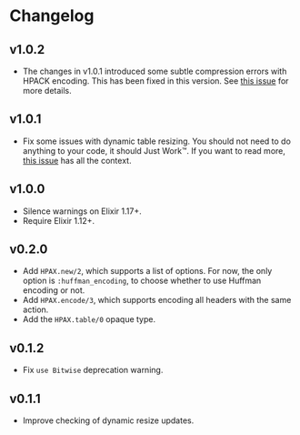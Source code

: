 # Changelog

## v1.0.2

  * The changes in v1.0.1 introduced some subtle compression errors with HPACK encoding. This has been fixed in this version. See [this issue](https://github.com/elixir-mint/hpax/issues/20) for more details.

## v1.0.1

  * Fix some issues with dynamic table resizing. You should not need to do anything to your code, it should Just Work™. If you want to read more, [this issue](https://github.com/elixir-mint/hpax/issues/18) has all the context.

## v1.0.0

  * Silence warnings on Elixir 1.17+.
  * Require Elixir 1.12+.

## v0.2.0

  * Add `HPAX.new/2`, which supports a list of options. For now, the only option
    is `:huffman_encoding`, to choose whether to use Huffman encoding or not.
  * Add `HPAX.encode/3`, which supports encoding all headers with the same
    action.
  * Add the `HPAX.table/0` opaque type.

## v0.1.2

  * Fix `use Bitwise` deprecation warning.

## v0.1.1

  * Improve checking of dynamic resize updates.
